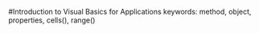 #Introduction to Visual Basics for Applications
keywords: method, object, properties, cells(), range()
